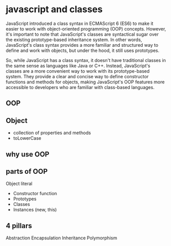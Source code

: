 # javascript and classes
JavaScript introduced a class syntax in ECMAScript 6 (ES6) to make it easier to work with object-oriented programming (OOP) concepts. However, it's important to note that JavaScript's classes are syntactical sugar over the existing prototype-based inheritance system. In other words, JavaScript's class syntax provides a more familiar and structured way to define and work with objects, but under the hood, it still uses prototypes.

So, while JavaScript has a class syntax, it doesn't have traditional classes in the same sense as languages like Java or C++. Instead, JavaScript's classes are a more convenient way to work with its prototype-based system. They provide a clear and concise way to define constructor functions and methods for objects, making JavaScript's OOP features more accessible to developers who are familiar with class-based languages.

## OOP

## Object
- collection of properties and methods
- toLowerCase

## why use OOP

## parts of OOP
Object literal 

- Constructor function
- Prototypes
- Classes
- Instances (new, this)


## 4 pillars
Abstraction
Encapsulation
Inheritance
Polymorphism